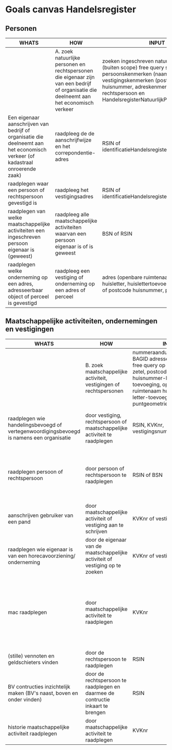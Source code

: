 # Goals canvas Handelsregister

## Personen

| WHATS | HOW | INPUT | OUTPUT | GOALS | STORIES | |
|-------|-----|-------|--------|-------|---------|-|
| | A. zoek natuurlijke personen en rechtspersonen die eigenaar zijn van een bedrijf of organisatie die deelneemt aan het economisch verkeer | zoeken ingeschreven natuurlijke personen (buiten scope) free query search op persoonskenmerken (naam, zetel) en vestigingskenmerken (postcode huisnummer, adreskenmerken) van rechtspersoon en HandelsregisterNatuurlijkPersoon | rechtspersonen en HandelsregisterNatuurlijkPersonen | identificatie rechtspersoon (RSIN) of HandelsregisterNatuurlijkPersoon identificatie vinden om als padparameter/queryparameter te gebruiken | [BUS14](https://gitlab.com/vng-realisatie/haal-centraal-hr-bevragen-afgeschermd/-/issues/14) <br /> [BUS11](https://gitlab.com/vng-realisatie/haal-centraal-hr-bevragen-afgeschermd/-/issues/11) <br /> [#11](../../issues/11) <br /> [#10](../../issues/10) <br /> [#7](../../issues/7) <br /> [#5](../../issues/5) <br /> [#3](../../issues/3) <br /> [#2](../../issues/2) <br /> [#1](../../issues/1)|
| Een eigenaar aanschrijven van bedrijf of organisatie die deelneemt aan het economisch verkeer (of kadastraal onroerende zaak) | raadpleeg de de aanschrijfwijze en het correpondentie-adres | RSIN of identificatieHandelsregisterNatuurlijkPersoon | aanschrijfwijze en correspondentie-adres van rechtspersoon of handelsRegisterNatuurlijkePersoon | eigenaar bedrijf, organisatie of kadastraal onroerende zaak aanschrijven | [BUS14](https://gitlab.com/vng-realisatie/haal-centraal-hr-bevragen-afgeschermd/-/issues/14) <br /> [BUS11](https://gitlab.com/vng-realisatie/haal-centraal-hr-bevragen-afgeschermd/-/issues/11) <br /> [#11](../../issues/11) <br /> [#10](../../issues/10) <br /> [#7](../../issues/7) <br /> [#5](../../issues/5) <br /> [#3](../../issues/3) <br /> [#2](../../issues/2) <br /> [#1](../../issues/1) <br /> [#4](../../issues/4) |
| raadplegen waar een persoon of rechtspersoon gevestigd is | raadpleeg het vestigingsadres | RSIN of identificatieHandelsregisterNatuurlijkPersoon | vestigingsadres | raadplegen vestigingsadres van een persoon (om te controleren of iemand belanghebbend is) <br /> [#1](../../issues/1) |
| raadplegen van welke maatschappelijke activiteiten een ingeschreven persoon eigenaar is (geweest) | raadpleeg alle maatschappelijke activiteiten waarvan een persoon eigenaar is of is geweest | BSN of RSIN | maatschappelijke activiteiten waarvan een persoon eigenaar is, of is geweest inclusief juridische vorm | (overzicht van) maatschappelijke activiteiten vinden waarvan een persoon eigenaar is of is geweest | [#9](../../issues/9) <br /> [#8](../../issues/8) <br /> [#2](../../issues/2) <br /> [#13](../../issues/13) <br /> [#18](../../issues/18) <br /> [BUS19](https://gitlab.com/vng-realisatie/haal-centraal-hr-bevragen-afgeschermd/-/issues/19) <br /> [#33](../../issues/33) |
| raadplegen welke onderneming op een adres, adresseerbaar object of perceel is gevestigd | raadpleeg een vestiging of onderneming op een adres of perceel | adres (openbare ruimtenaam, huisnummer, huisletter, huislettertoevoeging, woonplaats) of postcode huisnummer, punt op de kaart | vestigingen op het adres of perceel | raadplegen wie er op een adres of perceel gevestigd is | [#6](../../issues/6) |

## Maatschappelijke activiteiten, ondernemingen en vestigingen
| WHATS | HOW | INPUT | OUTPUT | GOALS | STORIES | |
|-------|-----|-------|--------|-------|---------|-|
| | B. zoek maatschappelijke activiteit, vestigingen of rechtspersonen | nummeraanduidingidentificatie, BAGID adresseerbaar object, free query op handelsnaam, zetel, postcode + huisnummer-letter-toevoeging, openbare ruimtenaam huisnummer-letter-toevoeging, puntgeometrie (pand?) | maatschappelijke activiteiten, rechtspersonen of vestigingen | maatschappelijke activiteiten, rechtspersonen of vestigingen vinden | [#10](../../issues/10) <br /> [#11](../../issues/11) |
| raadplegen wie handelingsbevoegd of vertegenwoordigingsbevoegd is namens een organisatie | door vestiging, rechtspersoon of maatschappelijke activiteit te raadplegen | RSIN, KVKnr, vestigingsnummer | vestiging, rechtspersoon of maatschappelijke activiteit inclusief handelingsbevoegde en vertegenwoordigingsbevoegde personen | handelingsbevoegde en vertegenwoordigingsbevoegde personen vinden van een organisatie | [[#2](../../issues/2)](../../issues/2) <br /> [#3](../../issues/3) <br /> [#20](../../issues/20) <br /> [#31](../../issues/31) |
| raadplegen persoon of rechtspersoon | door persoon of rechtspersoon te raadplegen | RSIN of BSN | rechtspersoon of persoon met maatschappelijke activiteit | controleren bestaan (om aan te verhuren of bepalen of aan de voorwaarden wordt voldaan) <br /> [#4](../../issues/4) <br /> [#12](../../issues/12) <br /> [#15](../../issues/15) <br /> [#31](../../issues/31) |
| aanschrijven gebruiker van een pand | door maatschappelijke activiteit of vestiging aan te schrijven | KVKnr of vestigngsnummer | maatschappelijke activiteit of vestiging | gebruiker van een pand aanschrijven | [#10](../../issues/10) |
| raadplegen wie eigenaar is van een horecavoorziening/ onderneming | door de eigenaar van de maatschappelijke activiteit of vestiging op te zoeken | KVKnr of vestigingsnummer | maatschappelijke activiteit of vestiging met identiticatie van de eiegnaar (persoon) | eigenaren opzoeken | [#12](../../issues/12) <br /> [#20](../../issues/20) <br /> [#31](../../issues/31) |
| mac raadplegen | door maatschappelijke activiteit te raadplegen | KVKnr | maatschappelijke activiteit met vestigingsnaam, hoofdadres, rechtsvorm, soort onderneming, activiteiten, oprichtingsdatum, eigenaar/aandeelhouders, bestuurders en contactgegevens, onder welke branche de mac valt, datum inschrijving en datum uitschrijving | uitvoeren bibop toets | [BUS16](https://gitlab.com/vng-realisatie/haal-centraal-hr-bevragen-afgeschermd/-/issues/16) <br /> [#19](../../issues/19) <br /> [#20](../../issues/20) <br /> [#31](../../issues/31) <br /> [#30](../../issues/30) <br /> [#29](../../issues/29) <br /> [#26](../../issues/26) <br /> [#25](../../issues/25) |
| (stille) vennoten en geldschieters vinden | door de rechtspersoon te raadplegen | RSIN | vennoten, aandeelhouders etc. | stille vennoten vinden | [#31](../../issues/31) <br /> [#27](../../issues/27) |
| BV contructies inzichtelijk maken (BV's naast, boven en onder vinden) | door de rechtspersoon te raadplegen en daarmee de contructie inkaart te brengen | RSIN | holdings vinden en hun aandeel in andere BV's | BV constructies inzichtelijk maken | [#28](../../issues/28) |
| historie maatschappelijke activiteit raadplegen | door maatschappelijke activiteit te raadplegen | KVKnr | nader te bepalen | uitvoeren bibop toets | [#17](../../issues/17) <br /> [#33](../../issues/33) |
